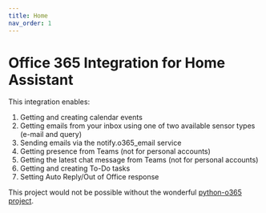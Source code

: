 ```yaml
---
title: Home
nav_order: 1
---
```


# Office 365 Integration for Home Assistant

This integration enables:
1. Getting and creating calendar events
2. Getting emails from your inbox using one of two available sensor types (e-mail and query)
3. Sending emails via the notify.o365_email service
4. Getting presence from Teams (not for personal accounts)
5. Getting the latest chat message from Teams (not for personal accounts)
6. Getting and creating To-Do tasks
7. Setting Auto Reply/Out of Office response

This project would not be possible without the wonderful [python-o365 project](https://github.com/O365/python-o365).

